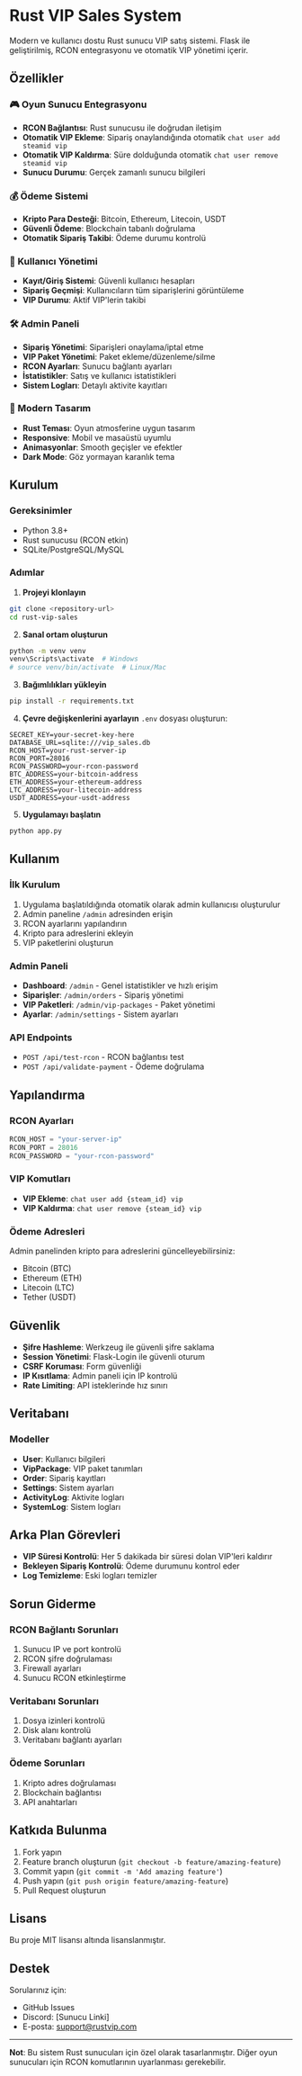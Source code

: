 # Rust VIP Sales System

Modern ve kullanıcı dostu Rust sunucu VIP satış sistemi. Flask ile geliştirilmiş, RCON entegrasyonu ve otomatik VIP yönetimi içerir.

## Özellikler

### 🎮 Oyun Sunucu Entegrasyonu
- **RCON Bağlantısı**: Rust sunucusu ile doğrudan iletişim
- **Otomatik VIP Ekleme**: Sipariş onaylandığında otomatik `chat user add steamid vip`
- **Otomatik VIP Kaldırma**: Süre dolduğunda otomatik `chat user remove steamid vip`
- **Sunucu Durumu**: Gerçek zamanlı sunucu bilgileri

### 💰 Ödeme Sistemi
- **Kripto Para Desteği**: Bitcoin, Ethereum, Litecoin, USDT
- **Güvenli Ödeme**: Blockchain tabanlı doğrulama
- **Otomatik Sipariş Takibi**: Ödeme durumu kontrolü

### 👤 Kullanıcı Yönetimi
- **Kayıt/Giriş Sistemi**: Güvenli kullanıcı hesapları
- **Sipariş Geçmişi**: Kullanıcıların tüm siparişlerini görüntüleme
- **VIP Durumu**: Aktif VIP'lerin takibi

### 🛠️ Admin Paneli
- **Sipariş Yönetimi**: Siparişleri onaylama/iptal etme
- **VIP Paket Yönetimi**: Paket ekleme/düzenleme/silme
- **RCON Ayarları**: Sunucu bağlantı ayarları
- **İstatistikler**: Satış ve kullanıcı istatistikleri
- **Sistem Logları**: Detaylı aktivite kayıtları

### 🎨 Modern Tasarım
- **Rust Teması**: Oyun atmosferine uygun tasarım
- **Responsive**: Mobil ve masaüstü uyumlu
- **Animasyonlar**: Smooth geçişler ve efektler
- **Dark Mode**: Göz yormayan karanlık tema

## Kurulum

### Gereksinimler
- Python 3.8+
- Rust sunucusu (RCON etkin)
- SQLite/PostgreSQL/MySQL

### Adımlar

1. **Projeyi klonlayın**
```bash
git clone <repository-url>
cd rust-vip-sales
```

2. **Sanal ortam oluşturun**
```bash
python -m venv venv
venv\Scripts\activate  # Windows
# source venv/bin/activate  # Linux/Mac
```

3. **Bağımlılıkları yükleyin**
```bash
pip install -r requirements.txt
```

4. **Çevre değişkenlerini ayarlayın**
`.env` dosyası oluşturun:
```env
SECRET_KEY=your-secret-key-here
DATABASE_URL=sqlite:///vip_sales.db
RCON_HOST=your-rust-server-ip
RCON_PORT=28016
RCON_PASSWORD=your-rcon-password
BTC_ADDRESS=your-bitcoin-address
ETH_ADDRESS=your-ethereum-address
LTC_ADDRESS=your-litecoin-address
USDT_ADDRESS=your-usdt-address
```

5. **Uygulamayı başlatın**
```bash
python app.py
```

## Kullanım

### İlk Kurulum
1. Uygulama başlatıldığında otomatik olarak admin kullanıcısı oluşturulur
2. Admin paneline `/admin` adresinden erişin
3. RCON ayarlarını yapılandırın
4. Kripto para adreslerini ekleyin
5. VIP paketlerini oluşturun

### Admin Paneli
- **Dashboard**: `/admin` - Genel istatistikler ve hızlı erişim
- **Siparişler**: `/admin/orders` - Sipariş yönetimi
- **VIP Paketleri**: `/admin/vip-packages` - Paket yönetimi
- **Ayarlar**: `/admin/settings` - Sistem ayarları

### API Endpoints
- `POST /api/test-rcon` - RCON bağlantısı test
- `POST /api/validate-payment` - Ödeme doğrulama

## Yapılandırma

### RCON Ayarları
```python
RCON_HOST = "your-server-ip"
RCON_PORT = 28016
RCON_PASSWORD = "your-rcon-password"
```

### VIP Komutları
- **VIP Ekleme**: `chat user add {steam_id} vip`
- **VIP Kaldırma**: `chat user remove {steam_id} vip`

### Ödeme Adresleri
Admin panelinden kripto para adreslerini güncelleyebilirsiniz:
- Bitcoin (BTC)
- Ethereum (ETH)
- Litecoin (LTC)
- Tether (USDT)

## Güvenlik

- **Şifre Hashleme**: Werkzeug ile güvenli şifre saklama
- **Session Yönetimi**: Flask-Login ile güvenli oturum
- **CSRF Koruması**: Form güvenliği
- **IP Kısıtlama**: Admin paneli için IP kontrolü
- **Rate Limiting**: API isteklerinde hız sınırı

## Veritabanı

### Modeller
- **User**: Kullanıcı bilgileri
- **VipPackage**: VIP paket tanımları
- **Order**: Sipariş kayıtları
- **Settings**: Sistem ayarları
- **ActivityLog**: Aktivite logları
- **SystemLog**: Sistem logları

## Arka Plan Görevleri

- **VIP Süresi Kontrolü**: Her 5 dakikada bir süresi dolan VIP'leri kaldırır
- **Bekleyen Sipariş Kontrolü**: Ödeme durumunu kontrol eder
- **Log Temizleme**: Eski logları temizler

## Sorun Giderme

### RCON Bağlantı Sorunları
1. Sunucu IP ve port kontrolü
2. RCON şifre doğrulaması
3. Firewall ayarları
4. Sunucu RCON etkinleştirme

### Veritabanı Sorunları
1. Dosya izinleri kontrolü
2. Disk alanı kontrolü
3. Veritabanı bağlantı ayarları

### Ödeme Sorunları
1. Kripto adres doğrulaması
2. Blockchain bağlantısı
3. API anahtarları

## Katkıda Bulunma

1. Fork yapın
2. Feature branch oluşturun (`git checkout -b feature/amazing-feature`)
3. Commit yapın (`git commit -m 'Add amazing feature'`)
4. Push yapın (`git push origin feature/amazing-feature`)
5. Pull Request oluşturun

## Lisans

Bu proje MIT lisansı altında lisanslanmıştır.

## Destek

Sorularınız için:
- GitHub Issues
- Discord: [Sunucu Linki]
- E-posta: support@rustvip.com

---

**Not**: Bu sistem Rust sunucuları için özel olarak tasarlanmıştır. Diğer oyun sunucuları için RCON komutlarının uyarlanması gerekebilir.